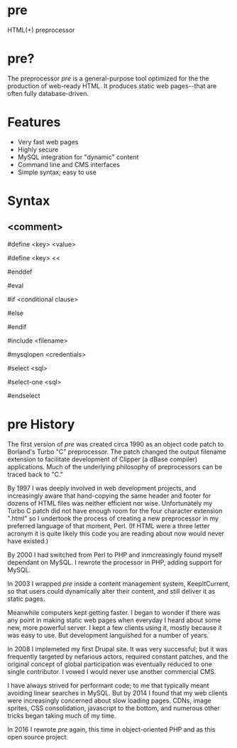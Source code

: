 # pre
HTML(+) preprocessor

# pre?

The preprocessor _pre_ is a general-purpose tool optimized for the the production of web-ready HTML. It produces static web pages--that are often fully database-driven.

# Features
* Very fast web pages
* Highly secure
* MySQL integration for "dynamic" content
* Command line and CMS interfaces
* Simple syntax; easy to use

# Syntax
 ##  &lt;comment&gt;

 #define &lt;key&gt; &lt;value&gt;
 
 #define &lt;key&gt; &lt;&lt;
 
 #enddef

 #eval

 #if &lt;conditional clause&gt;
 
 #else
 
 #endif

 #include &lt;filename&gt;

 #mysqlopen &lt;credentials&gt;
 
 #select &lt;sql&gt;
 
 #select-one &lt;sql&gt;
 
 #endselect

# pre History

The first version of _pre_ was created circa 1990 as an object code patch to Borland's Turbo "C" preprocessor. The patch changed the output filename extension to facilitate development of Clipper (a dBase compiler) applications. Much of the underlying philosophy of preprocessors can be traced back to "C."

By 1997 I was deeply involved in web development projects, and increasingly aware that hand-copying the same header and footer for dozens of HTML files was neither efficient nor wise. Unfortunately my Turbo C patch did not have enough room for the four character extension ".html" so I undertook the process of creating a new preprocessor in my preferred language of that moment, Perl. (If HTML were a three letter acronym it is quite likely this code you are reading about now would never have existed.)

By 2000 I had switched from Perl to PHP and inmcreasingly found myself dependant on MySQL. I rewrote the processor in PHP, adding support for MySQL.

In 2003 I wrapped _pre_ inside a content management system, KeepItCurrent, so that users could dynamically alter their content, and still deliver it as static pages.

Meanwhile computers kept getting faster. I began to wonder if there was any point in making static web pages when everyday I heard about some new, more powerful server. I kept a few clients using it, mostly because it was easy to use. But development languished for a number of years.

In 2008 I implemeted my first Drupal site. It was very successful; but it was frequently targeted by nefarious actors, required constant patches, and the original concept of global participation was eventually reduced to one single contributor. I vowed I would never use another commercial CMS.

I have always strived for performant code; to me that typically meant avoiding linear searches in MySQL. But by 2014 I found that my web clients were increasingly concerned about slow loading pages. CDNs, image sprites, CSS consolidation, javascript to the bottom, and numerous other tricks began taking much of my time.

In 2016 I rewrote _pre_ again, this time in object-oriented PHP and as this open source project.


